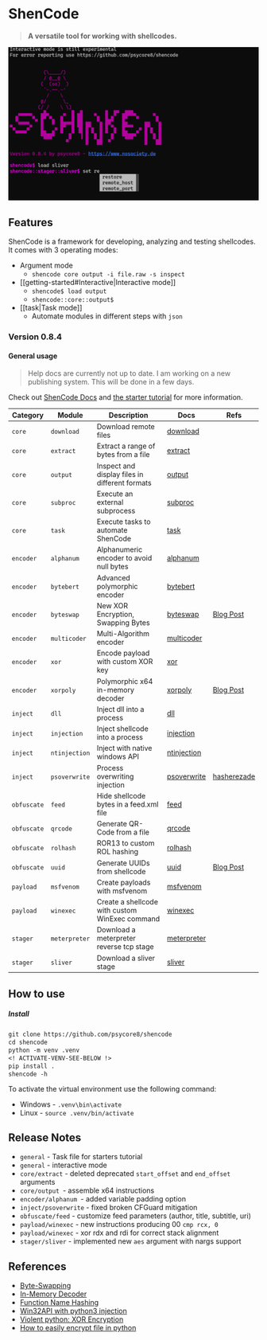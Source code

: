 # ShenCode

> **A versatile tool for working with shellcodes.**

![](shencode-084.png)
## Features

ShenCode is a framework for developing, analyzing and testing shellcodes. It comes with 3 operating modes:

- Argument mode
	- `shencode core output -i file.raw -s inspect`
- [[getting-started#Interactive|Interactive mode]]
	- `shencode$ load output`
	- `shencode::core::output$`
- [[task|Task mode]]
	- Automate modules in different steps with `json`

### Version 0.8.4

#### General usage

> Help docs are currently not up to date. I am working on a new publishing system. This will be done in a few days.

Check out [ShenCode Docs](https://heckhausen.it/shencode/wiki/) and [the starter tutorial](https://heckhausen.it/shencode/wiki/getting-started) for more information.

| Category    | Module        | Description                                    | Docs                                                                      | Refs                                                                                                      |
| ----------- | ------------- | ---------------------------------------------- | ------------------------------------------------------------------------- | --------------------------------------------------------------------------------------------------------- |
| `core`      | `download`    | Download remote files                          | [download](https://www.heckhausen.it/shencode/core/download)         |                                                                                                           |
| `core`      | `extract`     | Extract a range of bytes from a file           | [extract](https://www.heckhausen.it/shencode/core/extract)           |                                                                                                           |
| `core`      | `output`      | Inspect and display files in different formats | [output](https://www.heckhausen.it/shencode/core/output)             |                                                                                                           |
| `core`      | `subproc`     | Execute an external subprocess                 | [subproc](https://www.heckhausen.it/shencode/wiki/core/subproc)           |                                                                                                           |
| `core`      | `task`        | Execute tasks to automate ShenCode             | [task](https://www.heckhausen.it/shencode/wiki/core/task)                 |                                                                                                           |
| `encoder`   | `alphanum`    | Alphanumeric encoder to avoid null bytes       | [alphanum](https://www.heckhausen.it/shencode/wiki/encoder/alphanum)      |                                                                                                           |
| `encoder`   | `bytebert`    | Advanced polymorphic encoder                   | [bytebert](https://www.heckhausen.it/shencode/wiki/encoder/bytebert)      |                                                                                                           |
| `encoder`   | `byteswap`    | New XOR Encryption, Swapping Bytes             | [byteswap](https://www.heckhausen.it/shencode/wiki/encoder/byteswap)      | [Blog Post](https://www.nosociety.de/en:it-security:blog:obfuscation_byteswapping)                        |
| `encoder`   | `multicoder`  | Multi-Algorithm encoder                        | [multicoder](https://www.heckhausen.it/shencode/wiki/encoder/multicoder)  |                                                                                                           |
| `encoder`   | `xor`         | Encode payload with custom XOR key             | [xor](https://www.heckhausen.it/shencode/wiki/encoder/xor)                |                                                                                                           |
| `encoder`   | `xorpoly`     | Polymorphic x64 in-memory decoder              | [xorpoly](https://www.heckhausen.it/shencode/wiki/encoder/xorpoly)        | [Blog Post](https://www.nosociety.de/en:it-security:blog:obfuscation_polymorphic_in_memory_decoder)       |
| `inject`    | `dll`         | Inject dll into a process                      | [dll](https://www.heckhausen.it/shencode/wiki/inject/dll)                 |                                                                                                           |
| `inject`    | `injection`   | Inject shellcode into a process                | [injection](https://www.heckhausen.it/shencode/wiki/inject/injection)     |                                                                                                           |
| `inject`    | `ntinjection` | Inject with native windows API                 | [ntinjection](https://www.heckhausen.it/shencode/wiki/inject/ntinjection) |                                                                                                           |
| `inject`    | `psoverwrite` | Process overwriting injection                  | [psoverwrite](https://www.heckhausen.it/shencode/wiki/inject/psoverwrite) | [hasherezade](https://github.com/hasherezade/process_overwriting)                                         |
| `obfuscate` | `feed`        | Hide shellcode bytes in a feed.xml file        | [feed](https://www.heckhausen.it/shencode/wiki/obfuscate/feed)            |                                                                                                           |
| `obfuscate` | `qrcode`      | Generate QR-Code from a file                   | [qrcode](https://www.heckhausen.it/shencode/wiki/obfuscate/qrcode)        |                                                                                                           |
| `obfuscate` | `rolhash`     | ROR13 to custom ROL hashing                    | [rolhash](https://www.heckhausen.it/shencode/wiki/obfuscate/rolhash)      |                                                                                                           |
| `obfuscate` | `uuid`        | Generate UUIDs from shellcode                  | [uuid](https://www.heckhausen.it/shencode/wiki/obfuscate/uuid)            | [Blog Post](https://www.nosociety.de/en:it-security:blog:obfuscation_shellcode_als_uuids_tarnen_-_teil_1) |
| `payload`   | `msfvenom`    | Create payloads with msfvenom                  | [msfvenom](https://www.heckhausen.it/shencode/wiki/payload/msfvenom)      |                                                                                                           |
| `payload`   | `winexec`     | Create a shellcode with custom WinExec command | [winexec](https://www.heckhausen.it/shencode/wiki/payload/winexec)        |                                                                                                           |
| `stager`    | `meterpreter` | Download a meterpreter reverse tcp stage       | [meterpreter](https://www.heckhausen.it/shencode/wiki/stager/meterpreter) |                                                                                                           |
| `stager`    | `sliver`      | Download  a sliver stage                       | [sliver](https://www.heckhausen.it/shencode/wiki/stager/sliver)           |                                                                                                           |

## How to use

##### Install

```shell
git clone https://github.com/psycore8/shencode
cd shencode
python -m venv .venv
<! ACTIVATE-VENV-SEE-BELOW !>
pip install .
shencode -h
```

To activate the virtual environment use the following command:

- Windows - `.venv\bin\activate`
- Linux - `source .venv/bin/activate`

## Release Notes

- `general` - Task file for starters tutorial 
-  `general` - interactive mode
- `core/extract` - deleted deprecated `start_offset` and `end_offset` arguments 
- `core/output `- assemble x64 instructions 
- `encoder/alphanum `- added variable padding option 
- `inject/psoverwrite` - fixed broken CFGuard mitigation
- `obfuscate/feed` - customize feed parameters (author, title, subtitle, uri)
- `payload/winexec` - new instructions producing 00 `cmp rcx, 0`
- `payload/winexec` - xor rdx and  rdi for correct stack alignment
- `stager/sliver` - implemented new `aes` argument with nargs support
## References

- [Byte-Swapping](https://www.nosociety.de/en:it-security:blog:obfuscation_byteswapping)
- [In-Memory Decoder](https://www.nosociety.de/en:it-security:blog:obfuscation_polymorphic_in_memory_decoder)
- [Function Name Hashing](https://www.bordergate.co.uk/function-name-hashing/)
- [Win32API with python3 injection](https://systemweakness.com/win32api-with-python3-part-iii-injection-6dd3c1b99c90)
- [Violent python: XOR Encryption](https://samsclass.info/124/proj14/VPxor.htm)
- [How to easily encrypt file in python](https://www.stackzero.net/how-to-easily-encrypt-file-in-python/)
